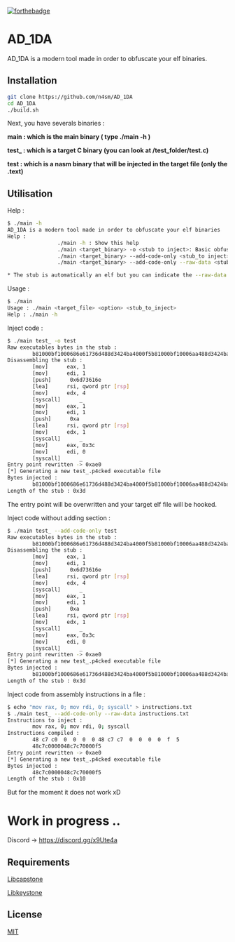 [![forthebadge](https://forthebadge.com/images/badges/made-with-c.svg)](https://forthebadge.com)

# AD_1DA

AD_1DA is a modern tool made in order to obfuscate your elf binaries.

## Installation



```bash
git clone https://github.com/n4sm/AD_1DA
cd AD_1DA
./build.sh
```

Next, you have severals binaries : 

**main   :    which is the main binary ( type ./main -h )**

**test_  :    which is a target C binary (you can look at /test_folder/test.c)**

**test   :    which is a nasm binary that will be injected in the target file (only the .text)**

## Utilisation
Help :
```bash
$ ./main -h
AD_1DA is a modern tool made in order to obfuscate your elf binaries
Help : 
                ./main -h : Show this help
                ./main <target_binary> -o <stub to inject>: Basic obfuscation
                ./main <target_binary> --add-code-only <stub_to inject>: Add only the executable bytes at the end of the pt_load
                ./main <target_binary> --add-code-only --raw-data <stub_to inject>: *

* The stub is automatically an elf but you can indicate the --raw-data options if you want to inject directly assembly instructions from your stub
```

Usage : 
```bash
$ ./main
Usage : ./main <target_file> <option> <stub_to_inject>
Help : ./main -h
```

Inject code : 
```bash
$ ./main test_ -o test
Raw executables bytes in the stub : 
        b81000bf1000686e61736d488d3424ba4000f5b81000bf10006aa488d3424ba1000f5b83c000bf0000f5
Disassembling the stub : 
        [mov]      eax, 1
        [mov]      edi, 1
        [push]      0x6d73616e
        [lea]      rsi, qword ptr [rsp]
        [mov]      edx, 4
        [syscall]      _
        [mov]      eax, 1
        [mov]      edi, 1
        [push]      0xa
        [lea]      rsi, qword ptr [rsp]
        [mov]      edx, 1
        [syscall]      _
        [mov]      eax, 0x3c
        [mov]      edi, 0
        [syscall]      _
Entry point rewritten -> 0xae0
[*] Generating a new test_.p4cked executable file
Bytes injected : 
        b81000bf1000686e61736d488d3424ba4000f5b81000bf10006aa488d3424ba1000f5b83c000bf0000f5
Length of the stub : 0x3d
```

The entry point will be overwritten and your target elf file will be hooked.

Inject code without adding section : 
```bash
$ ./main test_ --add-code-only test
Raw executables bytes in the stub : 
        b81000bf1000686e61736d488d3424ba4000f5b81000bf10006aa488d3424ba1000f5b83c000bf0000f5
Disassembling the stub : 
        [mov]      eax, 1
        [mov]      edi, 1
        [push]      0x6d73616e
        [lea]      rsi, qword ptr [rsp]
        [mov]      edx, 4
        [syscall]      _
        [mov]      eax, 1
        [mov]      edi, 1
        [push]      0xa
        [lea]      rsi, qword ptr [rsp]
        [mov]      edx, 1
        [syscall]      _
        [mov]      eax, 0x3c
        [mov]      edi, 0
        [syscall]      _
Entry point rewritten -> 0xae0
[*] Generating a new test_.p4cked executable file
Bytes injected : 
        b81000bf1000686e61736d488d3424ba4000f5b81000bf10006aa488d3424ba1000f5b83c000bf0000f5
Length of the stub : 0x3d
```
Inject code from assembly instructions in a file : 
```bash
$ echo "mov rax, 0; mov rdi, 0; syscall" > instructions.txt
$ ./main test_ --add-code-only --raw-data instructions.txt 
Instructions to inject : 
        mov rax, 0; mov rdi, 0; syscall
Instructions compiled : 
        48 c7 c0  0  0  0  0 48 c7 c7  0  0  0  0  f  5 
        48c7c0000048c7c70000f5
Entry point rewritten -> 0xae0
[*] Generating a new test_.p4cked executable file
Bytes injected : 
        48c7c0000048c7c70000f5
Length of the stub : 0x10
```

But for the moment it does not work xD

# Work in progress ..

Discord -> https://discord.gg/x9Ute4a

## Requirements

[Libcapstone](https://www.capstone-engine.org/)

[Libkeystone](http://www.keystone-engine.org/)


## License
[MIT](https://choosealicense.com/licenses/mit/)
